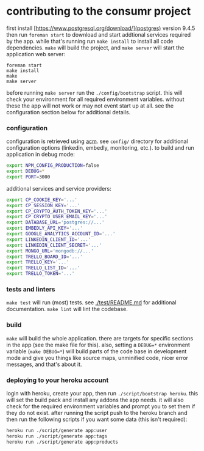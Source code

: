 # contributing to the consumr project

first install [https://www.postgresql.org/download/](postgres) version 9.4.5
then run `foreman start` to download and start addtional services required by
the app. while that's running run `make install` to install all code
dependencies. `make` will build the project, and `make server` will start the
application web server:

```
foreman start
make install
make
make server
```

before running `make server` run the `./config/bootstrap` script. this will
check your environment for all required environment variables. without these
the app will not work or may not event start up at all. see the configuration
section below for additional details.

### configuration

configuration is retrieved using [acm](https://www.npmjs.com/package/acm). see
`config/` directory for additional configuration options (linkedin, embedly,
monitoring, etc.). to build and run application in debug mode:

```bash
export NPM_CONFIG_PRODUCTION=false
export DEBUG=*
export PORT=3000
```

additional services and service providers:

```bash
export CP_COOKIE_KEY='...'
export CP_SESSION_KEY='...'
export CP_CRYPTO_AUTH_TOKEN_KEY='...'
export CP_CRYPTO_USER_EMAIL_KEY='...'
export DATABASE_URL='postgres://...'
export EMBEDLY_API_KEY='...'
export GOOGLE_ANALYTICS_ACCOUNT_ID='...'
export LINKEDIN_CLIENT_ID='...'
export LINKEDIN_CLIENT_SECRET='...'
export MONGO_URL='mongodb://...'
export TRELLO_BOARD_ID='...'
export TRELLO_KEY='...'
export TRELLO_LIST_ID='...'
export TRELLO_TOKEN='...'
```

### tests and linters

`make test` will run (most) tests. see [./test/README.md](test/README.md) for
additional documentation. `make lint` will lint the codebase.

### build

`make` will build the whole application. there are targets for specific
sections in the app (see the make file for this). also, setting a `DEBUG=*`
environment variable (`make DEBUG=*`) will build parts of the code base in
development mode and give you things like source maps, unminified code, nicer
error messages, and that's about it.

### deploying to your heroku account

login with heroku, create your app, then run `./script/bootstrap heroku`. this
will set the build pack and install any addons the app needs. it will also
check for the required environment variables and prompt you to set them if they
do not exist. after running the script push to the heroku branch and then run
the following scripts if you want some data (this isn't required):

```bash
heroku run ./script/generate app:user
heroku run ./script/generate app:tags
heroku run ./script/generate app:products
```
